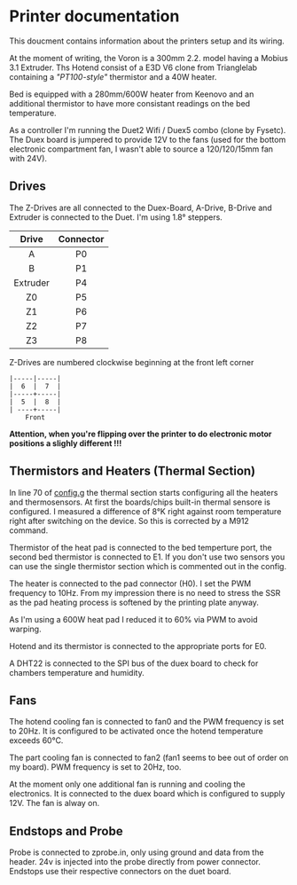 # Printer documentation

This doucment contains information about the printers setup and its wiring.

At the moment of writing, the Voron is a 300mm 2.2. model having a Mobius 3.1 Extruder. Ths Hotend consist of
a E3D V6 clone from Trianglelab containing a *"PT100-style"* thermistor and a 40W heater.

Bed is equipped with a 280mm/600W heater from Keenovo and an additional thermistor to have more consistant readings on
the bed temperature.

As a controller I'm running the Duet2 Wifi / Duex5 combo  (clone by Fysetc). The Duex board is jumpered to provide 12V
to the fans (used for the bottom electronic compartment fan, I wasn't able to source a 120/120/15mm fan with 24V).

## Drives

The Z-Drives are all connected to the Duex-Board, A-Drive, B-Drive and Extruder is connected to the Duet. I'm using 1.8° steppers.

| Drive    | Connector |
|:--------:|:---------:|
|  A       | P0        |
|  B       | P1        |
| Extruder | P4        |
| Z0       | P5        |
| Z1       | P6        |
| Z2       | P7        |
| Z3       | P8        |

Z-Drives are numbered clockwise beginning at the front left corner

```
|-----|-----|
|  6  |  7  |
|-----+-----|
|  5  |  8  |
| ----+-----|
    Front
```

**Attention, when you're flipping over the printer to do electronic motor positions a slighly different !!!**

## Thermistors and Heaters (Thermal Section)
In line 70 of [config.g](../rrf-config/sys/config.g) the thermal section starts configuring all the heaters and thermosensors.
At first the boards/chips built-in thermal sensore is configured. I measured a difference of 8°K right against room temperature right after switching
on the device. So this is corrected by a M912 command.

Thermistor of the heat pad is connected to the bed temperture port, the second bed thermistor is connected to E1. If you don't use two sensors you can use the single thermistor section which
is commented out in the config.

The heater is connected to the pad connector (H0). I set the PWM frequency to 10Hz. From my impression there is no need to stress the SSR as
the pad heating process is softened by the printing plate anyway.

As I'm using a 600W heat pad I reduced it to 60% via PWM to avoid warping.

Hotend and its thermistor is connected to the appropriate ports for E0.

A DHT22 is connected to the SPI bus of the duex board to check for chambers temperature and humidity.

## Fans
The hotend cooling fan is connected to fan0 and the PWM frequency is set to 20Hz. It is configured to be activated once the hotend temperature exceeds 60°C.

The part cooling fan is connected to fan2 (fan1 seems to bee out of order on my board). PWM frequency is set to 20Hz, too.

At the moment only one additional fan is running and cooling the electronics. It is connected to the duex board which is configured
to supply 12V. The fan is alway on.

## Endstops and Probe
Probe is connected to zprobe.in, only using ground and data from the header. 24v is injected into the probe directly from power connector.
Endstops use their respective connectors on the duet board.
